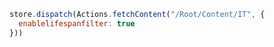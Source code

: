 ```javascript
store.dispatch(Actions.fetchContent("/Root/Content/IT", {
  enablelifespanfilter: true
}))
```
